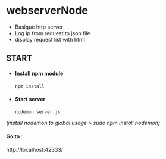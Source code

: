 # webserverNode

- Basique http server
- Log ip from request to json file 
- display request list with html

 ## START
- #### Install npm module 
    ```
    npm install 
    ```
- #### Start server
    ``` 
    nodemon server.js 
    ```
*(install nodemon to global usage > sudo npm install nodemon)*

#### Go to :
http://localhost:42333/
